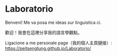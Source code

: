 # Laboratorio
Benveni! Me va posa me ideas sur linguistica ci.

歡迎！我會在這裡分享我的語言學觀點。

Ligacione a me personale page（我的個人主頁鏈接）: https://peitsengtung.github.io/Laboratorio/
